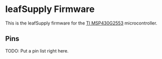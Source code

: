 # leafSupply Firmware

This is the leafSupply firmware for the [TI MSP430G2553](http://www.ti.com/lit/ds/symlink/msp430g2553.pdf) microcontroller.


## Pins

TODO: Put a pin list right here.
